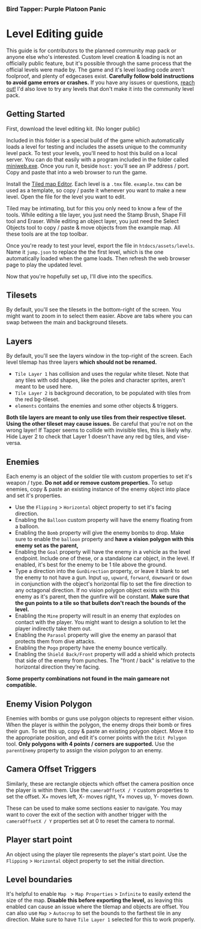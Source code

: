 ### Bird Tapper: Purple Platoon Panic
# Level Editing guide

This guide is for contributors to the planned community map pack or anyone else who's interested. Custom level creation & loading is not an officially public feature, but it's possible through the same process that the official levels were made by. The game and it's level loading code aren't foolproof, and plenty of edgecases exist. **Carefully follow bold instructions to avoid game errors or crashes.** If you have any issues or questions, [reach out!](https://www.newgrounds.com/pm/send/bobbyburt) I'd also love to try any levels that don't make it into the community level pack.

## Getting Started

First, download the level editing kit. (No longer public)

Included in this folder is a special build of the game which automatically loads a level for testing and includes the assets unique to the community level pack. To test your levels, you'll need to host this build on a local server. You can do that easily with a program included in the folder called [miniweb.exe](https://miniweb.sourceforge.net/). Once you run it, beside `host:` you'll see an IP address / port. Copy and paste that into a web browser to run the game.

Install the [Tiled map Editor](https://www.mapeditor.org/). Each level is a `.tmx` file. `example.tmx` can be used as a template, so copy / paste it whenever you want to make a new level. Open the file for the level you want to edit.

Tiled may be intimating, but for this you only need to know a few of the tools. While editing a tile layer, you just need the Stamp Brush, Shape Fill tool and Eraser. While editing an object layer, you just need the Select Objects tool to copy / paste & move objects from the example map. All these tools are at the top toolbar.

Once you're ready to test your level, export the file in `htdocs/assets/levels`. Name it `jump.json` to replace the the first level, which is the one automatically loaded when the game loads. Then refresh the web browser page to play the updated level.

Now that you're hopefully set up, I'll dive into the specifics.

## Tilesets

By default, you'll see the tilesets in the bottom-right of the screen. You might want to zoom in to select them easier. Above are tabs where you can swap between the main and background tilesets.

## Layers

By default, you'll see the layers window in the top-right of the screen. Each level tilemap has three layers **which should not be renamed.** 
- `Tile Layer 1` has collision and uses the regular white tileset. Note that any tiles with odd shapes, like the poles and character sprites, aren't meant to be used here.
- `Tile Layer 2` is background decoration, to be populated with tiles from the red bg-tileset.
- `elements` contains the enemies and some other objects & triggers.
  
**Both tile layers are meant to only use tiles from their respective tileset. Using the other tileset may cause issues.** Be careful that you're not on the wrong layer! If Tapper seems to collide with invisible tiles, this is likely why. Hide Layer 2 to check that Layer 1 doesn't have any red bg tiles, and vise-versa.

## Enemies

Each enemy is an object of the soldier tile with custom properties to set it's weapon / type. **Do not add or remove custom properties.** To setup enemies, copy & paste an existing instance of the enemy object into place and set it's properties.
- Use the `Flipping` > `Horizontal` object property to set it's facing direction.
- Enabling the `Balloon` custom property will have the enemy floating from a balloon.
- Enabling the `Bomb` property will give the enemy bombs to drop. Make sure to enable the `balloon` property and **have a vision polygon with this enemy set as the parent,** <link to section>
- Enabling the `Goal` property will have the enemy in a vehicle as the level endpoint. Include one of these, or a standalone car object, in the level. If enabled, it's best for the enemy to be 1 tile above the ground.
- Type a direction into the `GunDirection` property, or leave it blank to set the enemy to not have a gun. Input `up`, `upward`, `forward`, `downward` or `down` in conjunction with the object's horizontal flip to set the fire direction to any octagonal direction. If no vision polygon object exists with this enemy as it's parent, then the gunfire will be constant. **Make sure that the gun points to a tile so that bullets don't reach the bounds of the level.**
- Enabling the `Mine` property will result in an enemy that explodes on contact with the player. You might want to design a solution to let the player indirectly take them out.
- Enabling the `Parasol` property will give the enemy an parasol that protects them from dive attacks.
- Enabling the `Pogo` property have the enemy bounce vertically.
- Enabling the `Shield Back/Front` property will add a shield which protects that side of the enemy from punches. The "front / back" is relative to the horizontal direction they're facing.

**Some property combinations not found in the main gameare not compatible.**

## Enemy Vision Polygon

Enemies with bombs or guns use polygon objects to represent either vision. When the player is within the polygon, the enemy drops their bomb or fires their gun. To set this up, copy & paste an existing polygon object. Move it to the appropriate position, and edit it's corner points with the `Edit Polygon` tool. **Only polygons with 4 points / corners are supported.** Use the `parentEnemy` property to assign the vision polygon to an enemy.

## Camera Offset Triggers

Similarly, these are rectangle objects which offset the camera position once the player is within them. Use the `cameraOffsetX / Y` custom properties to set the offset. X+ moves left, X- moves right, Y+ moves up, Y- moves down.

These can be used to make some sections easier to navigate. You may want to cover the exit of the section with another trigger with the `cameraOffsetX / Y` properties set at 0 to reset the camera to normal.

## Player start point

An object using the player tile represents the player's start point. Use the `Flipping` > `Horizontal` object property to set the initial direction.

## Level boundaries

It's helpful to enable `Map ` > `Map Properties` > `Infinite` to easily extend the size of the map. **Disable this before exporting the level,** as leaving this enabled can cause an issue where the tilemap and objects are offset. You can also use `Map` > `Autocrop` to set the bounds to the farthest tile in any direction. Make sure to have `Tile Layer 1` selected for this to work properly.

